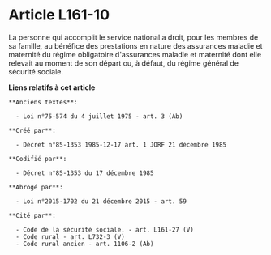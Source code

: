 # Article L161-10

La personne qui accomplit le service national a droit, pour les membres de sa famille, au bénéfice des prestations en nature
des assurances maladie et maternité du régime obligatoire d'assurances maladie et maternité dont elle relevait au moment de
son départ ou, à défaut, du régime général de sécurité sociale.

**Liens relatifs à cet article**

	**Anciens textes**:

	  - Loi n°75-574 du 4 juillet 1975 - art. 3 (Ab)

	**Créé par**:

	  - Décret n°85-1353 1985-12-17 art. 1 JORF 21 décembre 1985

	**Codifié par**:

	  - Décret n°85-1353 du 17 décembre 1985

	**Abrogé par**:

	  - Loi n°2015-1702 du 21 décembre 2015 - art. 59

	**Cité par**:

	  - Code de la sécurité sociale. - art. L161-27 (V)
	  - Code rural - art. L732-3 (V)
	  - Code rural ancien - art. 1106-2 (Ab)
